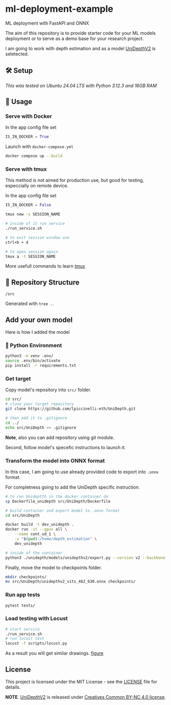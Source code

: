 # ml-deployment-example
ML deployment with FastAPI and ONNX

The aim of this repository is to provide starter code for your ML models deployment or to serve as a demo base for your research project.

I am going to work with depth estimation and as a model [UniDepthV2](https://github.com/lpiccinelli-eth/unidepth) is seletected. 

## 🛠️ Setup

*This was tested on Ubuntu 24.04 LTS with Python 3.12.3 and 16GB RAM*

## 🚀 Usage

### Serve with Docker

In the app config file set 
```Python
IS_IN_DOCKER = True
```

Launch with `docker-compose.yml`
```bash
docker compose up --build
```

### Serve with tmux
This method is not aimed for production use, but good for testing, especcially on remote device.

In the app config file set 
```Python
IS_IN_DOCKER = False
```

```bash
tmux new -s SESSION_NAME

# inside of it run service
./run_service.sh

# to exit session window use
ctrl+b + d

# to open session again
tmux a -t SESSION_NAME
```

More usefull commands to learn [tmux](https://gist.github.com/MohamedAlaa/2961058)

## 🌲 Repository Structure

```
/src
```
Generated with `tree .`.


## Add your own model

Here is how I added the model

### 🐍 Python Environment

```bash
python3 -m venv .env/
source .env/bin/activate
pip install -r requirements.txt
```

### Get target
Copy model's repository into `src/` folder.

```bash
cd src/
# clone your target repository
git clone https://github.com/lpiccinelli-eth/UniDepth.git

# then add it to .gitignore
cd ../
echo src/UniDepth >> .gitignore
```
**Note**, also you can add repository using git module.

Second, follow model's specefic instructions to launch it.


### Transform the model into ONNX format
In this case, I am going to use already provided code to export into `.onnx` format.

For completness going to add the UniDepth specific instruction.
```bash
# to run Unideptth in the docker container do
cp Dockerfile_unidepth src/UniDepth/Dockerfile

# build container and export model to .onnx format
cd src/UniDepth

docker build -t dev_unidepth .
docker run -it --gpus all \
    --name cont_ud_1 \
    -v "$(pwd):/home/depth_estimation" \
    dev_unidepth

# inside of the container
python3 ./unidepth/models/unidepthv2/export.py --version v2 --backbone vits --shape 462 630 --output-path unidepthv2_vits_462_630.onnx
```

Finally, move the model to checkpoints folder.
```bash
mkdir checkpoints/
mv src/UniDepth/unidepthv2_vits_462_630.onnx checkpoints/
```

### Run app tests

```bash
pytest tests/
```

### Load testing with Locust
```bash
# start service
./run_service.sh
# run locust test
locust -f scripts/locust.py
```

As a result you will get similar drawings.
[figure](assets/room.jpg)

## License
This project is licensed under the MIT License - see the [LICENSE](LICENSE) file for details.

**NOTE**. [UniDepthV2](https://github.com/lpiccinelli-eth/unidepth) is released under [Creatives Common BY-NC 4.0 license](https://github.com/lpiccinelli-eth/UniDepth/blob/main/LICENSE).